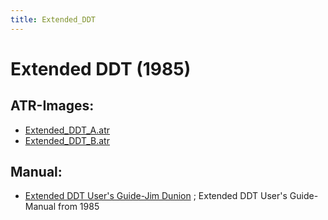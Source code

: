 ```yaml
---
title: Extended_DDT
---
```

# Extended DDT (1985)  
## ATR-Images:  
- [Extended_DDT_A.atr](attachments/Extended_DDT_A.atr)  
- [Extended_DDT_B.atr](attachments/Extended_DDT_B.atr)  
## Manual:  
- [Extended DDT User's Guide-Jim Dunion](attachments/Extended_DDT_Users_Guide-Jim_Dunion.txt) ; Extended DDT User's Guide-Manual from 1985  
  
